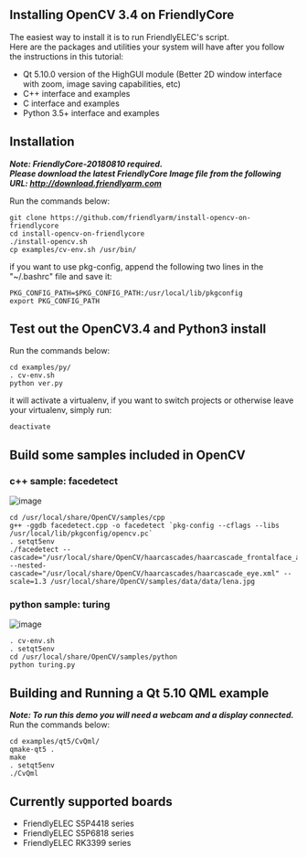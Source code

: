 ## Installing OpenCV 3.4 on FriendlyCore
The easiest way to install it is to run FriendlyELEC's script.  
Here are the packages and utilities your system will have after you follow the instructions in this tutorial:
* Qt 5.10.0 version of the HighGUI module (Better 2D window interface with zoom, image saving capabilities, etc)
* C++ interface and examples
* C interface and examples
* Python 3.5+ interface and examples


## Installation 
***Note: FriendlyCore-20180810 required.  
Please download the latest FriendlyCore Image file from the following URL: http://download.friendlyarm.com***  

Run the commands below:
```
git clone https://github.com/friendlyarm/install-opencv-on-friendlycore
cd install-opencv-on-friendlycore
./install-opencv.sh
cp examples/cv-env.sh /usr/bin/
```
if you want to use pkg-config, append the following two lines in the "~/.bashrc" file and save it:
```
PKG_CONFIG_PATH=$PKG_CONFIG_PATH:/usr/local/lib/pkgconfig
export PKG_CONFIG_PATH
```


## Test out the OpenCV3.4 and Python3 install
Run the commands below:
```
cd examples/py/
. cv-env.sh
python ver.py
```
it will activate a virtualenv, if you want to switch projects or otherwise leave your virtualenv, simply run:
```
deactivate 
```

## Build some samples included in OpenCV
### c++ sample: facedetect

![image](https://github.com/friendlyarm/install-opencv-on-friendlycore/raw/master/examples/images/lena2-300x300.png)

```
cd /usr/local/share/OpenCV/samples/cpp
g++ -ggdb facedetect.cpp -o facedetect `pkg-config --cflags --libs /usr/local/lib/pkgconfig/opencv.pc`
. setqt5env
./facedetect --cascade="/usr/local/share/OpenCV/haarcascades/haarcascade_frontalface_alt.xml" --nested-cascade="/usr/local/share/OpenCV/haarcascades/haarcascade_eye.xml" --scale=1.3 /usr/local/share/OpenCV/samples/data/data/lena.jpg
```
### python sample: turing

![image](https://github.com/friendlyarm/install-opencv-on-friendlycore/raw/master/examples/images/python-turing.png)

```
. cv-env.sh
. setqt5env
cd /usr/local/share/OpenCV/samples/python
python turing.py
```



## Building and Running a Qt 5.10 QML example
***Note: To run this demo you will need a webcam and a display connected.***  
Run the commands below:
```
cd examples/qt5/CvQml/
qmake-qt5 .
make
. setqt5env
./CvQml
```

## Currently supported boards 
* FriendlyELEC S5P4418 series   
* FriendlyELEC S5P6818 series   
* FriendlyELEC RK3399 series 

